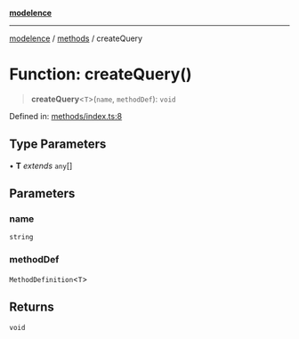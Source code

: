[**modelence**](../../README.md)

***

[modelence](../../modules.md) / [methods](../README.md) / createQuery

# Function: createQuery()

> **createQuery**\<`T`\>(`name`, `methodDef`): `void`

Defined in: [methods/index.ts:8](https://github.com/modelence/modelence/blob/main/methods/index.ts#L8)

## Type Parameters

• **T** *extends* `any`[]

## Parameters

### name

`string`

### methodDef

`MethodDefinition`\<`T`\>

## Returns

`void`
